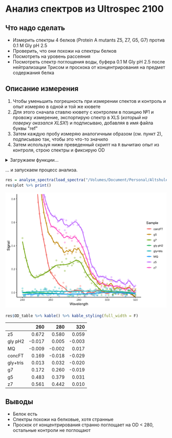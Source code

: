 # Анализ спектров из Ultrospec 2100
<!--
---
title: "Анализ спектров из Ultrospec 2100"
author: "Альтшулер Евгений"
date: "2018-11-21"
output: 
  html_document:
    keep_md: true
---
-->
## Что надо сделать

* Измерить спектры 4 белков (Protein A mutants Z5, Z7, G5, G7) против 0.1 M Gly pH 2.5
* Проверить, что они похожи на спектры белков
* Посмотреть на уровень рассеяния
* Посмотреть спектр поглощения воды, буфера 0.1 M Gly pH 2.5 после нейтрализации Трисом и проскока от концентрирования на предмет содержания белка

## Описание измерения

1. Чтобы уменьшить погрешность при измерении спектов и контроль и опыт измеряю в одной и той же кювете
2. Для этого сначала ставлю кювету с контролем в позицию №1 и провожу измерение, экспортирую спектр в XLS (_который на поверку оказался XLSX!_) и подписываю, добавляя в имя файла буквы "ref"
3. Затем каждую пробу измеряю аналогичным образом (см. пункт 2), подписываю так, чтобы это что-то значило
4. Затем используя ниже преведенный скрипт на `R` вычитаю опыт из контроля, строю спектры и фиксирую OD

<details><summary>Загружаем функции... </summary>
<p>


```r
# open spectrum file
library(tidyverse)
library(readxl)
library(splines)
library(knitr)
library(kableExtra)

load_spectra = function(dir){ # dir for xls(x) files
  files = list.files(path = dir, pattern = "*.xls*", ignore.case = T)
  loaded = list()
  for (file in files) {
    label = str_replace(str=file, pat= ".*\\} (.*)\\.[Xx][Ll][Ss][Xx]?", "\\1")
    item_name = ifelse(str_detect(file, fixed("ref", ignore_case = T)), "REF", label)
    loaded[[item_name]] = read_xlsx(paste(dir, file, sep=''), skip = 18)
  }
  return(loaded)
}

##### TODO: geom_xspline

smooth.spline2 <- function(formula, data, ...) { 
  mat <- model.frame(formula, data) 
  smooth.spline(mat[, 2], mat[, 1])
} 

predictdf.smooth.spline <- function(model, xseq, se, level) {
  pred <- predict(model, xseq)
  data.frame(x = xseq, y = pred$y)
}

# subtract ref, plot & table the results

analyse_spectra = function(
  loaded_list,
  xlim = c(240, 320),
  ylim = c(0, 0.8),
  smooth.spar = NULL
  ){
  if (!('REF' %in% names(loaded_list))) stop("No reference 'REF' found!")
  sign = ifelse(loaded_list[['REF']]$Absorbance[1]>0, 1, -1)
  result = tibble(Wavelength = loaded_list[['REF']]$Wavelength)
  items = setdiff(names(loaded_list), 'REF')
  for (item in items){
    result[[item]] = (loaded_list[['REF']]$Absorbance - loaded_list[[item]]$Absorbance)*-sign
  }
  res_table = result %>% filter(Wavelength %in% c(260, 280, 320)) %>% t()
  colnames(res_table) = res_table[1,]
  res_list = list()
  res_list$OD_table = res_table[-1,] %>% round(., 3)
  result_l = result %>% gather("Sample", "Signal", -Wavelength)

  res_list$plot = ggplot(result_l, aes(x=Wavelength, y=Signal, col=Sample)) + 
    geom_point(size=2, alpha=.3) + 
    stat_smooth(method='smooth.spline2', se=F) + 
    coord_cartesian(ylim=ylim, xlim=xlim) + 
    theme_classic()
  return(res_list)
}
```
</p>
</details>

... и запускаем процесс анализа.


```r
res = analyse_spectra(load_spectra("/Volumes/Document/Personal/Altshuler_E/misc/2018-11-20/"))
res$plot %>% print()
```

![](https://raw.githubusercontent.com/lapotok/useful_scripts/master/ultrospec/analyse_spectra_files/figure-html/unnamed-chunk-2-1.png)<!-- -->

```r
res$OD_table %>% kable() %>% kable_styling(full_width = F)
```

<table class="table" style="width: auto !important; margin-left: auto; margin-right: auto;">
 <thead>
  <tr>
   <th style="text-align:left;">   </th>
   <th style="text-align:right;"> 260 </th>
   <th style="text-align:right;"> 280 </th>
   <th style="text-align:right;"> 320 </th>
  </tr>
 </thead>
<tbody>
  <tr>
   <td style="text-align:left;"> z5 </td>
   <td style="text-align:right;"> 0.672 </td>
   <td style="text-align:right;"> 0.580 </td>
   <td style="text-align:right;"> 0.059 </td>
  </tr>
  <tr>
   <td style="text-align:left;"> gly pH2 </td>
   <td style="text-align:right;"> -0.017 </td>
   <td style="text-align:right;"> 0.005 </td>
   <td style="text-align:right;"> -0.003 </td>
  </tr>
  <tr>
   <td style="text-align:left;"> MQ </td>
   <td style="text-align:right;"> -0.009 </td>
   <td style="text-align:right;"> -0.002 </td>
   <td style="text-align:right;"> 0.017 </td>
  </tr>
  <tr>
   <td style="text-align:left;"> concFT </td>
   <td style="text-align:right;"> 0.169 </td>
   <td style="text-align:right;"> -0.018 </td>
   <td style="text-align:right;"> -0.029 </td>
  </tr>
  <tr>
   <td style="text-align:left;"> gly+tris </td>
   <td style="text-align:right;"> 0.013 </td>
   <td style="text-align:right;"> 0.032 </td>
   <td style="text-align:right;"> -0.020 </td>
  </tr>
  <tr>
   <td style="text-align:left;"> g7 </td>
   <td style="text-align:right;"> 0.172 </td>
   <td style="text-align:right;"> 0.260 </td>
   <td style="text-align:right;"> -0.019 </td>
  </tr>
  <tr>
   <td style="text-align:left;"> g5 </td>
   <td style="text-align:right;"> 0.483 </td>
   <td style="text-align:right;"> 0.379 </td>
   <td style="text-align:right;"> 0.031 </td>
  </tr>
  <tr>
   <td style="text-align:left;"> z7 </td>
   <td style="text-align:right;"> 0.561 </td>
   <td style="text-align:right;"> 0.442 </td>
   <td style="text-align:right;"> 0.010 </td>
  </tr>
</tbody>
</table>

## Выводы

* Белок есть
* Спектры похожи на белковые, хотя странные
* Проскок от концентрирования странно поглощает на OD < 280, остальные контроли не поглощают
